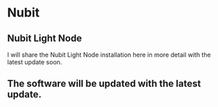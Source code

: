 # Nubit
## Nubit Light Node
I will share the Nubit Light Node installation here in more detail with the latest update soon.
## The software will be updated with the latest update.